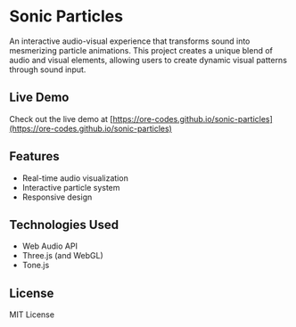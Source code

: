 # Sonic Particles

An interactive audio-visual experience that transforms sound into mesmerizing particle animations. This project creates a unique blend of audio and visual elements, allowing users to create dynamic visual patterns through sound input.

## Live Demo

Check out the live demo at [https://ore-codes.github.io/sonic-particles](https://ore-codes.github.io/sonic-particles)

## Features

- Real-time audio visualization
- Interactive particle system
- Responsive design

## Technologies Used

- Web Audio API
- Three.js (and WebGL)
- Tone.js

## License

MIT License
